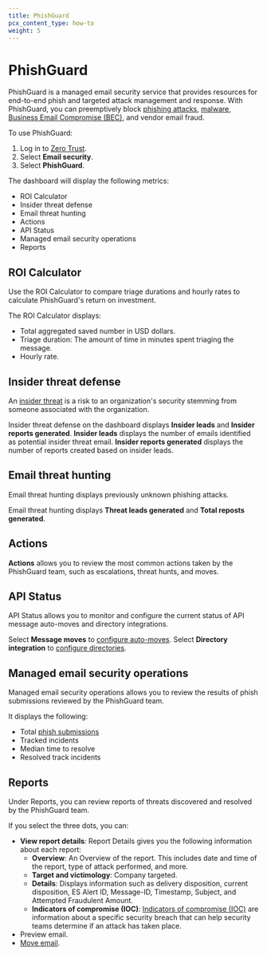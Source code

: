 ```yaml
---
title: PhishGuard
pcx_content_type: how-to
weight: 5
---
```


# PhishGuard

PhishGuard is a managed email security service that provides resources for end-to-end phish and targeted attack management and response. With PhishGuard, you can preemptively block [phishing attacks](https://www.cloudflare.com/en-gb/learning/access-management/phishing-attack/), [malware](https://www.cloudflare.com/en-gb/learning/ddos/glossary/malware/), [Business Email Compromise (BEC)](https://www.cloudflare.com/en-gb/learning/email-security/business-email-compromise-bec/), and vendor email fraud.

To use PhishGuard:

1. Log in to [Zero Trust](https://one.dash.cloudflare.com/).
2. Select **Email security**.
3. Select **PhishGuard**.

The dashboard will display the following metrics:

- ROI Calculator
- Insider threat defense
- Email threat hunting
- Actions
- API Status
- Managed email security operations
- Reports

## ROI Calculator

Use the ROI Calculator to compare triage durations and hourly rates to calculate PhishGuard's return on investment.

The ROI Calculator displays:

- Total aggregated saved number in USD dollars.
- Triage duration: The amount of time in minutes spent triaging the message.
- Hourly rate.

## Insider threat defense

An [insider threat](https://www.cloudflare.com/en-gb/learning/access-management/what-is-an-insider-threat/) is a risk to an organization's security stemming from someone associated with the organization.

Insider threat defense on the dashboard displays **Insider leads** and **Insider reports generated**. **Insider leads** displays the number of emails identified as potential insider threat email. **Insider reports generated** displays the number of reports created based on insider leads.

## Email threat hunting

Email threat hunting displays previously unknown phishing attacks.

Email threat hunting displays **Threat leads generated** and **Total reposts generated**.

## Actions

**Actions** allows you to review the most common actions taken by the PhishGuard team, such as escalations, threat hunts, and moves.

## API Status

API Status allows you to monitor and configure the current status of API message auto-moves and directory integrations.

Select **Message moves** to [configure auto-moves](/cloudflare-one/email-security/auto-moves/). Select **Directory integration** to [configure directories](/cloudflare-one/email-security/directories/).

## Managed email security operations

Managed email security operations allows you to review the results of phish submissions reviewed by the PhishGuard team.

It displays the following:

- Total [phish submissions](/cloudflare-one/insights/email-monitoring/phish-submissions/)
- Tracked incidents
- Median time to resolve
- Resolved track incidents

## Reports

Under Reports, you can review reports of threats discovered and resolved by the PhishGuard team.

If you select the three dots, you can:

- **View report details**: Report Details gives you the following information about each report:
  - **Overview**: An Overview of the report. This includes date and time of the report, type of attack performed, and more.
  - **Target and victimology**: Company targeted.
  - **Details**: Displays information such as delivery disposition, current disposition, ES Alert ID, Message-ID, Timestamp, Subject, and Attempted Fraudulent Amount.
  - **Indicators of compromise (IOC)**: [Indicators of compromise (IOC)](https://www.cloudflare.com/en-gb/learning/security/what-are-indicators-of-compromise/) are information about a specific security breach that can help security teams determine if an attack has taken place. 
- Preview email.
- [Move email](/cloudflare-one/email-security/auto-moves/).